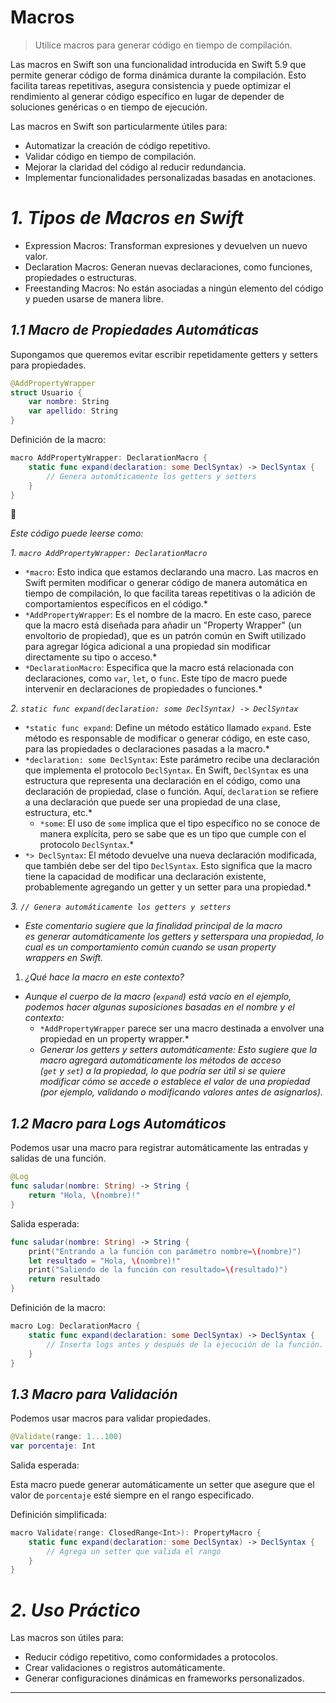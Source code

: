 # Macros

> Utilice macros para generar código en tiempo de compilación.
> 

Las macros en Swift son una funcionalidad introducida en Swift 5.9 que permite generar código de forma dinámica durante la compilación. Esto facilita tareas repetitivas, asegura consistencia y puede optimizar el rendimiento al generar código específico en lugar de depender de soluciones genéricas o en tiempo de ejecución.

Las macros en Swift son particularmente útiles para:

- Automatizar la creación de código repetitivo.
- Validar código en tiempo de compilación.
- Mejorar la claridad del código al reducir redundancia.
- Implementar funcionalidades personalizadas basadas en anotaciones.

# ***1. Tipos de Macros en Swift***

- Expression Macros: Transforman expresiones y devuelven un nuevo valor.
- Declaration Macros: Generan nuevas declaraciones, como funciones, propiedades o estructuras.
- Freestanding Macros: No están asociadas a ningún elemento del código y pueden usarse de manera libre.

## *1.1 Macro de Propiedades Automáticas*

Supongamos que queremos evitar escribir repetidamente getters y setters para propiedades.

```swift
@AddPropertyWrapper
struct Usuario {
    var nombre: String
    var apellido: String
}
```

Definición de la macro:

```swift
macro AddPropertyWrapper: DeclarationMacro {
    static func expand(declaration: some DeclSyntax) -> DeclSyntax {
        // Genera automáticamente los getters y setters
    }
}
```

<aside>
📎

*Este código puede leerse como:*

*1. `macro AddPropertyWrapper: DeclarationMacro`*

- `*macro`: Esto indica que estamos declarando una macro. Las macros en Swift permiten modificar o generar código de manera automática en tiempo de compilación, lo que facilita tareas repetitivas o la adición de comportamientos específicos en el código.*
- `*AddPropertyWrapper`: Es el nombre de la macro. En este caso, parece que la macro está diseñada para añadir un "Property Wrapper" (un envoltorio de propiedad), que es un patrón común en Swift utilizado para agregar lógica adicional a una propiedad sin modificar directamente su tipo o acceso.*
- `*DeclarationMacro`: Especifica que la macro está relacionada con declaraciones, como `var`, `let`, o `func`. Este tipo de macro puede intervenir en declaraciones de propiedades o funciones.*

*2. `static func expand(declaration: some DeclSyntax) -> DeclSyntax`*

- `*static func expand`: Define un método estático llamado `expand`. Este método es responsable de modificar o generar código, en este caso, para las propiedades o declaraciones pasadas a la macro.*
- `*declaration: some DeclSyntax`: Este parámetro recibe una declaración que implementa el protocolo `DeclSyntax`. En Swift, `DeclSyntax` es una estructura que representa una declaración en el código, como una declaración de propiedad, clase o función. Aquí, `declaration` se refiere a una declaración que puede ser una propiedad de una clase, estructura, etc.*
    - `*some`: El uso de `some` implica que el tipo específico no se conoce de manera explícita, pero se sabe que es un tipo que cumple con el protocolo `DeclSyntax`.*
- `*> DeclSyntax`: El método devuelve una nueva declaración modificada, que también debe ser del tipo `DeclSyntax`. Esto significa que la macro tiene la capacidad de modificar una declaración existente, probablemente agregando un getter y un setter para una propiedad.*

*3. `// Genera automáticamente los getters y setters`*

- *Este comentario sugiere que la finalidad principal de la macro es generar automáticamente los getters y setterspara una propiedad, lo cual es un comportamiento común cuando se usan property wrappers en Swift.*
1. *¿Qué hace la macro en este contexto?*
- *Aunque el cuerpo de la macro (`expand`) está vacío en el ejemplo, podemos hacer algunas suposiciones basadas en el nombre y el contexto:*
    - `*AddPropertyWrapper` parece ser una macro destinada a envolver una propiedad en un property wrapper.*
    - *Generar los getters y setters automáticamente: Esto sugiere que la macro agregará automáticamente los métodos de acceso (`get` y `set`) a la propiedad, lo que podría ser útil si se quiere modificar cómo se accede o establece el valor de una propiedad (por ejemplo, validando o modificando valores antes de asignarlos).*
</aside>

## ***1.2 Macro para Logs Automáticos***

Podemos usar una macro para registrar automáticamente las entradas y salidas de una función.

```swift
@Log
func saludar(nombre: String) -> String {
    return "Hola, \(nombre)!"
}
```

Salida esperada:

```swift
func saludar(nombre: String) -> String {
    print("Entrando a la función con parámetro nombre=\(nombre)")
    let resultado = "Hola, \(nombre)!"
    print("Saliendo de la función con resultado=\(resultado)")
    return resultado
}
```

Definición de la macro:

```swift
macro Log: DeclarationMacro {
    static func expand(declaration: some DeclSyntax) -> DeclSyntax {
        // Inserta logs antes y después de la ejecución de la función.
    }
}
```

## ***1.3 Macro para Validación***

Podemos usar macros para validar propiedades.

```swift
@Validate(range: 1...100)
var porcentaje: Int
```

Salida esperada:

Esta macro puede generar automáticamente un setter que asegure que el valor de `porcentaje` esté siempre en el rango especificado.

Definición simplificada:

```swift
macro Validate(range: ClosedRange<Int>): PropertyMacro {
    static func expand(declaration: some DeclSyntax) -> DeclSyntax {
        // Agrega un setter que valida el rango
    }
}
```

# ***2. Uso Práctico***

Las macros son útiles para:

- Reducir código repetitivo, como conformidades a protocolos.
- Crear validaciones o registros automáticamente.
- Generar configuraciones dinámicas en frameworks personalizados.

---